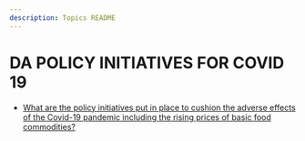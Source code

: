 ```yaml
---
description: Topics README
---
```


# DA POLICY INITIATIVES FOR COVID 19


 - [What are the policy initiatives put in place to cushion the adverse effects of the Covid-19 pandemic including the rising prices of basic food commodities?](/other-priority-programs-and-projects/da-policy-initiatives-for-covid-19/what-are-the-policy-initiatives-put-in-place-to-cushion-the-adverse-effects-of-the-covid-19-pandemic.html)
    
